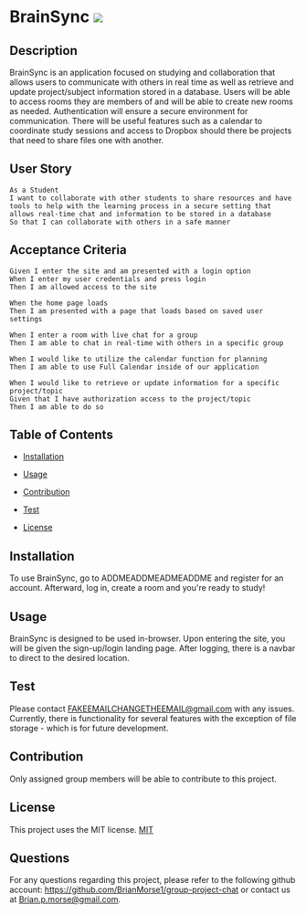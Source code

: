 # BrainSync ![](https://img.shields.io/badge/License:-MIT-lightgrey)
        
## Description
BrainSync is an application focused on studying and collaboration that allows users to communicate with others in real time as well as retrieve and update project/subject information stored in a database. Users will be able to access rooms they are members of and will be able to create new rooms as needed. Authentication will ensure a secure environment for communication. There will be useful features such as a calendar to coordinate study sessions and access to Dropbox should there be projects that need to share files one with another. 

## User Story
```
As a Student 
I want to collaborate with other students to share resources and have tools to help with the learning process in a secure setting that allows real-time chat and information to be stored in a database
So that I can collaborate with others in a safe manner
```

## Acceptance Criteria

```
Given I enter the site and am presented with a login option
When I enter my user credentials and press login
Then I am allowed access to the site

When the home page loads 
Then I am presented with a page that loads based on saved user settings

When I enter a room with live chat for a group
Then I am able to chat in real-time with others in a specific group

When I would like to utilize the calendar function for planning
Then I am able to use Full Calendar inside of our application

When I would like to retrieve or update information for a specific project/topic 
Given that I have authorization access to the project/topic
Then I am able to do so
```

## Table of Contents
* [Installation](#installation)

* [Usage](#usage)

* [Contribution](#contribution)

* [Test](#test)

* [License](#license)

    
## Installation
To use BrainSync, go to ADDMEADDMEADMEADDME and register for an account. Afterward, log in, create a room and you're ready to study!

## Usage
BrainSync is designed to be used in-browser.
Upon entering the site, you will be given the sign-up/login landing page.
After logging, there is a navbar to direct to the desired location.

## Test
Please contact FAKEEMAILCHANGETHEEMAIL@gmail.com with any issues.
Currently, there is functionality for several features with the exception of file storage - which is for future development.

## Contribution
Only assigned group members will be able to contribute to this project. 

## License
This project uses the MIT license. 
[MIT](./LICENSE)

## Questions
For any questions regarding this project, please refer to the following github account: https://github.com/BrianMorse1/group-project-chat or contact us at Brian.p.morse@gmail.com. 
